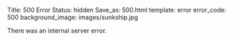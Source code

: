 Title: 500 Error
Status: hidden
Save_as: 500.html
template: error
error_code: 500
background_image: images/sunkship.jpg

There was an internal server error.
